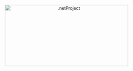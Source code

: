 <p align="center">
  <img src="https://github.com/fatihhernn/ReCapProject/blob/master/Screenshot_6.png" width="400" height="200" alt=".netProject">
</p>
